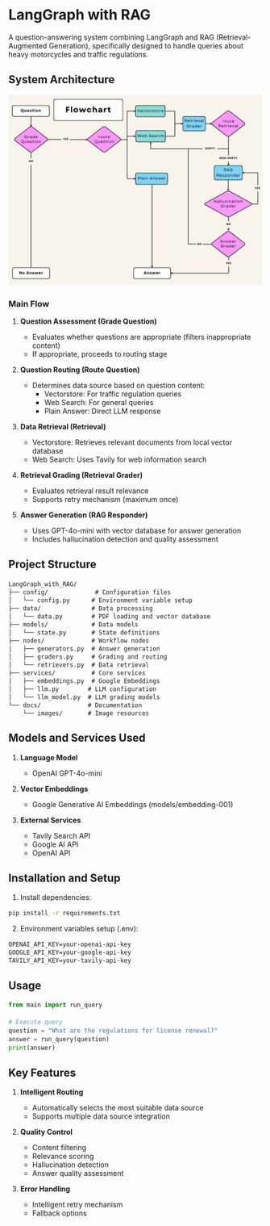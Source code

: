 # LangGraph with RAG

A question-answering system combining LangGraph and RAG (Retrieval-Augmented Generation), specifically designed to handle queries about heavy motorcycles and traffic regulations.

## System Architecture

![Flowchart](docs/images/Flowchart.jpg)

### Main Flow

1. **Question Assessment (Grade Question)**
   - Evaluates whether questions are appropriate (filters inappropriate content)
   - If appropriate, proceeds to routing stage

2. **Question Routing (Route Question)**
   - Determines data source based on question content:
     - Vectorstore: For traffic regulation queries
     - Web Search: For general queries
     - Plain Answer: Direct LLM response

3. **Data Retrieval (Retrieval)**
   - Vectorstore: Retrieves relevant documents from local vector database
   - Web Search: Uses Tavily for web information search

4. **Retrieval Grading (Retrieval Grader)**
   - Evaluates retrieval result relevance
   - Supports retry mechanism (maximum once)

5. **Answer Generation (RAG Responder)**
   - Uses GPT-4o-mini with vector database for answer generation
   - Includes hallucination detection and quality assessment

## Project Structure

```
LangGraph_with_RAG/
├── config/             # Configuration files
│   └── config.py      # Environment variable setup
├── data/              # Data processing
│   └── data.py        # PDF loading and vector database
├── models/            # Data models
│   └── state.py       # State definitions
├── nodes/             # Workflow nodes
│   ├── generators.py  # Answer generation
│   ├── graders.py     # Grading and routing
│   └── retrievers.py  # Data retrieval
├── services/          # Core services
│   ├── embeddings.py  # Google Embeddings
│   ├── llm.py        # LLM configuration
│   └── llm_model.py  # LLM grading models
└── docs/             # Documentation
    └── images/       # Image resources
```

## Models and Services Used

1. **Language Model**
   - OpenAI GPT-4o-mini

2. **Vector Embeddings**
   - Google Generative AI Embeddings (models/embedding-001)

3. **External Services**
   - Tavily Search API
   - Google AI API
   - OpenAI API

## Installation and Setup

1. Install dependencies:
```bash
pip install -r requirements.txt
```

2. Environment variables setup (.env):
```
OPENAI_API_KEY=your-openai-api-key
GOOGLE_API_KEY=your-google-api-key
TAVILY_API_KEY=your-tavily-api-key
```

## Usage

```python
from main import run_query

# Execute query
question = "What are the regulations for license renewal?"
answer = run_query(question)
print(answer)
```

## Key Features

1. **Intelligent Routing**
   - Automatically selects the most suitable data source
   - Supports multiple data source integration

2. **Quality Control**
   - Content filtering
   - Relevance scoring
   - Hallucination detection
   - Answer quality assessment

3. **Error Handling**
   - Intelligent retry mechanism
   - Fallback options
